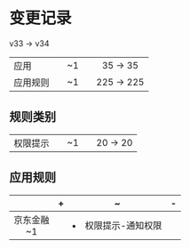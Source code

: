 # 变更记录

v33 -> v34

||||||
|-|:-:|:-:|:-:|:-:|
|应用||~1||35 -> 35|
|应用规则||~1||225 -> 225|

## 规则类别

||||||
|-|:-:|:-:|:-:|:-:|
|权限提示||~1||20 -> 20|

## 应用规则

||+|~|-|
|:-:|-|-|-|
|京东金融<br>~1||<li>权限提示-通知权限||
